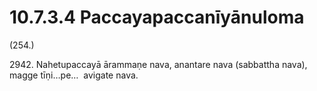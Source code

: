 

# 10.7.3.4 Paccayapaccanīyānuloma





(254.)

2942\. Nahetupaccayā ārammaṇe nava, anantare nava (sabbattha nava), magge tīṇi…pe…  avigate nava.



